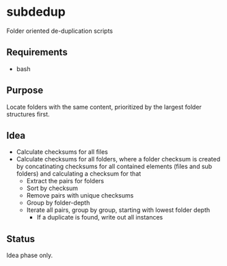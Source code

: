 # subdedup
Folder oriented de-duplication scripts

## Requirements
 * bash

## Purpose
Locate folders with the same content, prioritized by the largest folder structures first.

## Idea
 * Calculate checksums for all files
 * Calculate checksums for all folders, where a folder checksum is created by concatinating checksums for all contained elements (files and sub folders) and calculating a checksum for that
   * Extract the pairs for folders
   * Sort by checksum
   * Remove pairs with unique checksums
   * Group by folder-depth
   * Iterate all pairs, group by group, starting with lowest folder depth
     * If a duplicate is found, write out all instances

## Status
Idea phase only.
